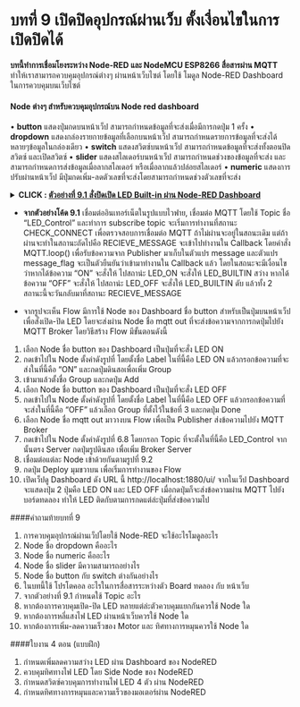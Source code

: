 # บทที่ 9 เปิดปิดอุปกรณ์ผ่านเว็บ ตั้งเงื่อนไขในการเปิดปิดได้

**บทนี้ทำการเชื่อมโยงระหว่าง Node-RED และ NodeMCU ESP8266 สื่อสารผ่าน MQTT** ทำให้เราสามารถควบคุมอุปกรณ์ต่างๆ ผ่านหน้าเว็บไซต์ โดยใช้ โมดูล Node-RED Dashboard ในการควบคุมบนเว็บไซต์

#### **Node ต่างๆ สำหรับควบคุมอุปกรณ์บน Node red dashboard**
•	**button** แสดงปุ่มกดบนหน้าเว็ป สามารถกำหนดข้อมูลที่จะส่งเมื่อมีการกดปุ่ม 1 ครั้ง
•	**dropdown** แสดงกล่องรายกายข้อมูลที่เลือกบนหน้าเว็ป สามารถกำหนดรายการข้อมูลที่จะส่งได้หลายๆข้อมูลในกล่องเดียว
•	**switch** แสดงสวิตซ์บนหน้าเว็ป สามารถกำหนดข้อมูลที่จะส่งทั้งตอนปิดสวิตซ์ และเปิดสวิตซ์
•	**slider** แสดงสไลเดอร์บนหน้าเว็ป สามารถกำหนดช่วงของข้อมูลที่จะส่ง และสามารถกำหนดการส่งข้อมูลเมื่อลากสไลเดอร์ หรือเมื่อลากแล้วปล่อยสไลเดอร์
•	**numeric** แสดงการปรับผ่านหน้าเว็ป มีปุ่มกดเพิ่ม-ลดตัวเลขที่จะส่งโดยสามารถกำหนดช่วงตัวเลขที่จะส่ง

**<details><summary>CLICK : <ins>ตัวอย่างที่ 9.1 สั่งปิดเปิด LED Built-in ผ่าน Node-RED Dashboard</ins></summary>**
<p>

```ruby
#include <ESP8266WiFi.h>
#include <PubSubClient.h>
#define WIFI_STA_NAME "xxxx"    // ชื่อ wifi
#define WIFI_STA_PASS "xxxx"      // รหัส wifi
#define MQTT_SERVER "xxxx" // Server Domain Name หรือ IP Address
#define MQTT_PORT 1883                // Port MQTT Broker
#define MQTT_USERNAME "xxxx"
#define MQTT_PASSWORD "xxxx"
#define MQTT_NAME "xxxx"          // ชื่อที่ต้องการให้แสดงใน MQTT Broker
#define MQTT_TOPIC "LED_Control " // ชื่อ Topic
WiFiClient client;
PubSubClient MQTT(client);
const int CHECK_CONNECT = 0;
const int RECIEVE_MESSAGE = 1;
const int LED_ON = 2;
const int LED_OFF = 3;
bool message_flag;
String message;
int state;
void callback(char *topic, byte *payload, unsigned int length) // ฟังก์ชันสำหรับรับข้อมูลจาก MQTT Broker
{
    message = "";
    message_flag = true; // กำหนดค่า message_flag เป็น true เพื่อบอกให้รู้ว่ามีข้อมูลใหม่เข้ามา
    Serial.print("Message arrived [");
    Serial.print(topic);
    Serial.print("] : ");
    for (int i = 0; i < length; i++)
    {
        message += (char)payload[i]; // เก็บข้อมูลที่ได้รับไว้ในตัวแปร message
    }
}
void setup()
{
    state = CHECK_CONNECT;
    Serial.begin(115200);
    pinMode(LED_BUILTIN, OUTPUT); // กำหนด pin LED_BUILTIN เป็น OUTPUT
    WiFi.mode(WIFI_STA);
    Serial.println(WIFI_STA_NAME);
    Serial.println("WIFI Connecting");
    WiFi.begin(WIFI_STA_NAME, WIFI_STA_PASS); // เชื่อมต่อ wifi
    for (int i = 0; i < 20; i++)
    {
        delay(500);
        Serial.print(".");
    }
    if (WiFi.status() == WL_CONNECTED)
    {
        Serial.print("\nWiFi Connected. \n");
    }
    else
    {
        Serial.print("\nWIFI Connect fail. ");
    }
    MQTT.setServer(MQTT_SERVER, MQTT_PORT);                // กำหนด MQTT Server และ Port
    MQTT.connect(MQTT_NAME, MQTT_USERNAME, MQTT_PASSWORD); // ทำการเชื่อมต่อ MQTT Broker
    MQTT.setCallback(callback);                            // กำหนดฟังก์ชัน callback เป็นฟังก์ชันรับข้อมูลจาก MQTT Broker
    MQTT.subscribe(MQTT_TOPIC);
}
void loop()
{
    switch (state)
    {
    case CHECK_CONNECT:
        // หากไม่ได้เชื่อมต่อ MQTT Broker ให้ทำการเชื่อมต่อใหม่
        if (MQTT.connected())
        {
            Serial.println("MQTT Connected.");
            state = RECIEVE_MESSAGE;
        }
        else
        {
            Serial.println("MQTT Fail Connected.");
        }
        break;
    case RECIEVE_MESSAGE:
        MQTT.loop();
        if (message == "ON" && message_flag == true)
        {
            state = LED_ON;
        }
        else if (message == "OFF" && message_flag == true)
        {
            state = LED_OFF;
        }
        break;
    case LED_ON:
        Serial.println(message);
        digitalWrite(LED_BUILTIN, LOW);
         message_flag = false;
        state = RECIEVE_MESSAGE;
        break;
    case LED_OFF:
        Serial.println(message);
        digitalWrite(LED_BUILTIN, HIGH);
         message_flag = false;
        state = RECIEVE_MESSAGE;
        break;
    }
}
```
<p>
</details>

* **จากตัวอย่างโค้ด 9.1** เชื่อมต่ออินเทอร์เน็ตในรูปแบบไวฟาย, เชื่อมต่อ MQTT โดยใช้ Topic ชื่อ “LED_Control”  และทำการ subscribe topic     จะเริ่มการทำงานที่สถานะ CHECK_CONNECT เพื่อตรวจสอบการเชื่อมต่อ MQTT ถ้าไม่ผ่านจะอยู่ในสถนะเดิม แต่ถ้าผ่านจะทำในสถานะถัดไปคือ RECIEVE_MESSAGE จะเข้าไปทำงานใน Callback โดยคำสั่ง MQTT.loop() เพื่อรับข้อความจาก Publisher มาเก็บในตัวแปร message และตัวแปร message_flag จะเป็นตัวยืนยันว่าเข้ามาทำงานใน Callback แล้ว โดยในสถนะจะมีเงื่อนไขว่าหากได้ข้อความ “ON” จะสั่งให้ ไปสถาน่ะ LED_ON จะสั่งให้ LED_BUILTIN สว่าง หากได้ข้อความ “OFF” จะสั่งให้ ไปสถาน่ะ LED_OFF จะสั่งให้ LED_BUILTIN ดับ แล้วทั้ง 2 สถานะนี้จะวันกลับมาที่สถานะ RECIEVE_MESSAGE


* จากรูปจะเห็น Flow มีการใช้ Node ของ Dashboard ชื่อ button สำหรับเป็นปุ่มบนหน้าเว็ปเพื่อสั่งเปิด-ปิด LED โดยจะส่งผ่าน Node ชื่อ mqtt out ที่จะส่งข้อความจากการกดปุ่มไปยัง MQTT Broker โดยวิธีสร้าง Flow มีขั้นตอนดังนี้ 

1.	เลือก Node ชื่อ button ของ Dashboard เป็นปุ่มที่จะสั่ง LED ON
2.	กดเข้าไปใน Node ตั้งค่าดังรูปที่ โดยตั้งชื่อ Label ในที่นี้คือ LED ON แล้วกรอกข้อความที่จะส่งในที่นี้คือ “ON” และกดปุ่มดินสอเพื่อเพิ่ม Group
3.	เข้ามาแล้วตั้งชื่อ Group และกดปุ่ม Add
4.	 เลือก Node ชื่อ button ของ Dashboard เป็นปุ่มที่จะสั่ง LED OFF 
5.	กดเข้าไปใน Node ตั้งค่าดังรูปที่ โดยตั้งชื่อ Label ในที่นี้คือ LED OFF แล้วกรอกข้อความที่จะส่งในที่นี้คือ “OFF” แล้วเลือก Group ที่ตั้งไว้ในข้อที่ 3 และกดปุ่ม Done
6.	เลือก Node ชื่อ mqtt out มาวางบน Flow เพื่อเป็น Publisher ส่งข้อความไปยัง MQTT Broker
7.	กดเข้าไปใน Node ตั้งค่าดังรูปที่ 6.8 โดยกรอก Topic ที่จะตั้งในที่นี้คือ LED_Control จากนั้นตรง Server กดปุ่มรูปดินสอ เพื่อเพิ่ม Broker Server
8.	เชื่อมต่อแต่ละ Node เข้าด้วยกันตามรูปที่ 9.2
9.	กดปุ่ม Deploy มุมขวาบน เพื่อเริ่มการทำงานของ Flow
10.	เปิดเว็ปดู Dashboard ดัง URL นี้ http://localhost:1880/ui/
จากในเว็ป Dashboard จะแสดงปุ่ม 2 ปุ่มคือ LED ON และ LED OFF เมื่อกดปุ่มก็จะส่งข้อความผ่าน MQTT ไปยัง บอร์ดทดลอง ทำให้ LED ติดกับตามการกดแต่ล่ะปุ่มที่ส่งข้อความไป

####คำถามท้ายบทที่ 9
1.	การควบคุมอุปกรณ์ผ่านเว็ปโดยใช้ Node-RED จะใช้อะไรโมดูลอะไร
2.	Node ชื่อ dropdown คืออะไร 
3.	Node ชื่อ numeric คืออะไร
4.	Node ชื่อ slider มีความสามารถอย่างไร
5.	Node ชื่อ button กับ switch ต่างกันอย่างไร
6.	ในบทนี้ใช้ โปรโตคอล อะไรในการสื่อสารระหว่างตัว Board ทดลอง กับ หน้าเว็บ
7.	จากตัวอย่างที่ 9.1 กำหนดใช้ Topic อะไร 
8.	หากต้องการควบคุมเปิด-ปิด LED หลายแต่ล่ะตัวควบคุมแยกกันควรใช้ Node ใด
9.	หากต้องการหลี่แสงไฟ LED ผ่านหน้าเว็บควรใช้ Node ใด
10.	หากต้องการเพิ่ม-ลดความเร็วของ Motor และ ทิศทางการหมุนควรใช้ Node ใด

####ใบงาน 4 ตอน (แบบฝึก)
1)	กำหนดเพิ่มลดความสว่าง LED ผ่าน Dashboard ของ NodeRED
2)	ควบคุมทิศทางไฟ LED โดย Side Node ของ NodeRED
3)	กำหนดสวิตซ์ควบคุมการทำงานไฟ LED 4 ตัว ผ่าน NodeRED
4)	กำหนดทิศทางการหมุนและความเร็วของมอเตอร์ผ่าน NodeRED
